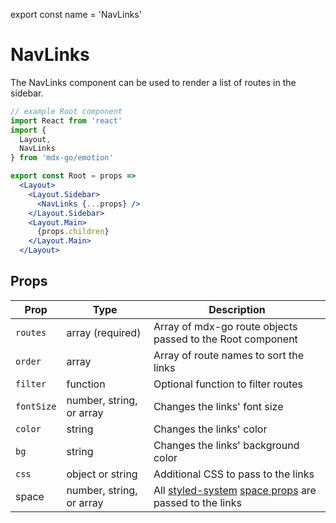 
export const name = 'NavLinks'

# NavLinks

The NavLinks component can be used to render a list of routes in the sidebar.

```jsx
// example Root component
import React from 'react'
import {
  Layout,
  NavLinks
} from 'mdx-go/emotion'

export const Root = props =>
  <Layout>
    <Layout.Sidebar>
      <NavLinks {...props} />
    </Layout.Sidebar>
    <Layout.Main>
      {props.children}
    </Layout.Main>
  </Layout>
```

## Props

Prop | Type | Description
---|---|---
`routes` | array (required) | Array of mdx-go route objects passed to the Root component
`order` | array | Array of route names to sort the links
`filter` | function | Optional function to filter routes
`fontSize` | number, string, or array | Changes the links' font size
`color` | string | Changes the links' color
`bg` | string | Changes the links' background color
`css` | object or string | Additional CSS to pass to the links
space | number, string, or array | All [styled-system][] [space props][] are passed to the links

[styled-system]: https://github.com/jxnblk/styled-system
[space props]: https://jxnblk.com/styled-system/api#space

